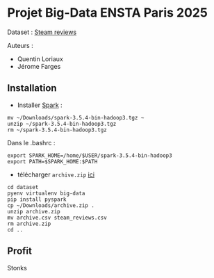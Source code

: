 # Projet Big-Data ENSTA Paris 2025

Dataset : [Steam reviews](https://www.kaggle.com/datasets/andrewmvd/steam-reviews)

Auteurs :
- Quentin Loriaux
- Jérome Farges

## Installation

- Installer [Spark](https://dlcdn.apache.org/spark/spark-3.5.4/spark-3.5.4-bin-hadoop3.tgz) :
```
mv ~/Downloads/spark-3.5.4-bin-hadoop3.tgz ~
unzip ~/spark-3.5.4-bin-hadoop3.tgz
rm ~/spark-3.5.4-bin-hadoop3.tgz
```

Dans le .bashrc :
```
export SPARK_HOME=/home/$USER/spark-3.5.4-bin-hadoop3
export PATH=$SPARK_HOME:$PATH

```

- télécharger `archive.zip` [ici](https://www.kaggle.com/datasets/andrewmvd/steam-reviews)

```
cd dataset
pyenv virtualenv big-data
pip install pyspark
cp ~/Downloads/archive.zip .
unzip archive.zip
mv archive.csv steam_reviews.csv
rm archive.zip
cd ..

```

## Profit

Stonks